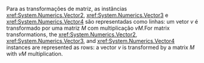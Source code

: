 <span data-ttu-id="8936c-101">Para as transformações de matriz, as instâncias <xref:System.Numerics.Vector2>, <xref:System.Numerics.Vector3> e <xref:System.Numerics.Vector4> são representadas como linhas: um vetor *v* é transformado por uma matriz *M* com multiplicação *vM*.</span><span class="sxs-lookup"><span data-stu-id="8936c-101">For matrix transformations, the <xref:System.Numerics.Vector2>, <xref:System.Numerics.Vector3>, and <xref:System.Numerics.Vector4> instances are represented as rows: a vector *v* is transformed by a matrix *M* with *vM* multiplication.</span></span>